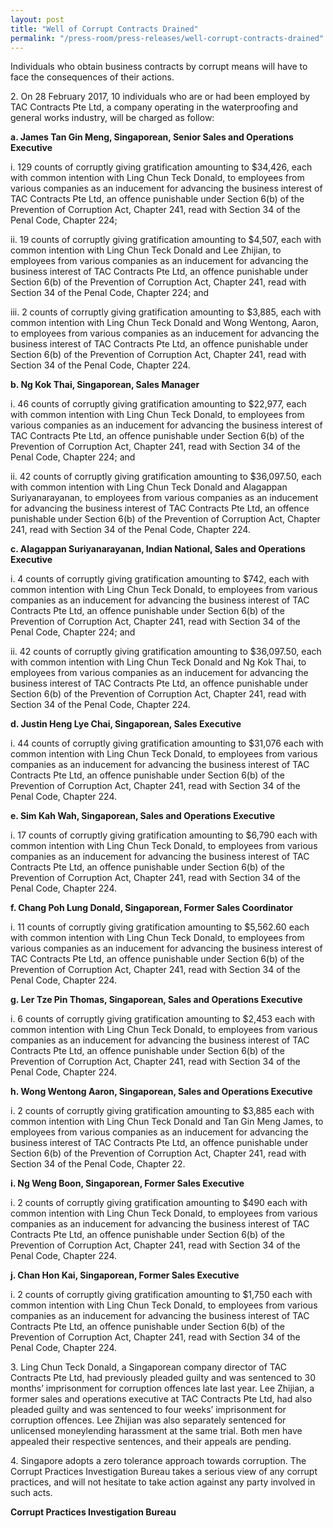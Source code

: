 ```yaml
---
layout: post
title: "Well of Corrupt Contracts Drained"
permalink: "/press-room/press-releases/well-corrupt-contracts-drained"
---
```

Individuals who obtain business contracts by corrupt means will have to face the consequences of their actions.

2\.          On 28 February 2017, 10 individuals who are or had been employed by TAC Contracts Pte Ltd, a company operating in the waterproofing and general works industry, will be charged as follow:

**a. James Tan Gin Meng, Singaporean, Senior Sales and Operations Executive**

i. 129 counts of corruptly giving gratification amounting to $34,426, each with common intention with Ling Chun Teck Donald, to employees from various companies as an inducement for advancing the business interest of TAC Contracts Pte Ltd, an offence punishable under Section 6(b) of the Prevention of Corruption Act, Chapter 241, read with Section 34 of the Penal Code, Chapter 224; 

ii. 19 counts of corruptly giving gratification amounting to $4,507, each with common intention with Ling Chun Teck Donald and Lee Zhijian, to employees from various companies as an inducement for advancing the business interest of TAC Contracts Pte Ltd, an offence punishable under Section 6(b) of the Prevention of Corruption Act, Chapter 241, read with Section 34 of the Penal Code, Chapter 224; and

iii. 2 counts of corruptly giving gratification amounting to $3,885, each with common intention with Ling Chun Teck Donald and Wong Wentong, Aaron, to employees from various companies as an inducement for advancing the business interest of TAC Contracts Pte Ltd, an offence punishable under Section 6(b) of the Prevention of Corruption Act, Chapter 241, read with Section 34 of the Penal Code, Chapter 224.

**b. Ng Kok Thai, Singaporean, Sales Manager**

i. 46 counts of corruptly giving gratification amounting to $22,977, each with common intention with Ling Chun Teck Donald, to employees from various companies as an inducement for advancing the business interest of TAC Contracts Pte Ltd, an offence punishable under Section 6(b) of the Prevention of Corruption Act, Chapter 241, read with Section 34 of the Penal Code, Chapter 224;  and

ii. 42 counts of corruptly giving gratification amounting to $36,097.50, each with common intention with Ling Chun Teck Donald and Alagappan Suriyanarayanan, to employees from various companies as an inducement for advancing the business interest of TAC Contracts Pte Ltd, an offence punishable under Section 6(b) of the Prevention of Corruption Act, Chapter 241, read with Section 34 of the Penal Code, Chapter 224.

**c. Alagappan Suriyanarayanan, Indian National, Sales and Operations Executive**

i. 4 counts of corruptly giving gratification amounting to $742, each with common intention with Ling Chun Teck Donald, to employees from various companies as an inducement for advancing the business interest of TAC Contracts Pte Ltd, an offence punishable under Section 6(b) of the Prevention of Corruption Act, Chapter 241, read with Section 34 of the Penal Code, Chapter 224; and

ii. 42 counts of corruptly giving gratification amounting to $36,097.50, each with common intention with Ling Chun Teck Donald and Ng Kok Thai, to employees from various companies as an inducement for advancing the business interest of TAC Contracts Pte Ltd, an offence punishable under Section 6(b) of the Prevention of Corruption Act, Chapter 241, read with Section 34 of the Penal Code, Chapter 224.

**d. Justin Heng Lye Chai, Singaporean, Sales Executive**

i. 44 counts of corruptly giving gratification amounting to $31,076 each with common intention with Ling Chun Teck Donald, to employees from various companies as an inducement for advancing the business interest of TAC Contracts Pte Ltd, an offence punishable under Section 6(b) of the Prevention of Corruption Act, Chapter 241, read with Section 34 of the Penal Code, Chapter 224.

**e. Sim Kah Wah, Singaporean, Sales and Operations Executive**

i. 17 counts of corruptly giving gratification amounting to $6,790 each with common intention with Ling Chun Teck Donald, to employees from various companies as an inducement for advancing the business interest of TAC Contracts Pte Ltd, an offence punishable under Section 6(b) of the Prevention of Corruption Act, Chapter 241, read with Section 34 of the Penal Code, Chapter 224.

**f. Chang Poh Lung Donald, Singaporean, Former Sales Coordinator**

i. 11 counts of corruptly giving gratification amounting to $5,562.60 each with common intention with Ling Chun Teck Donald, to employees from various companies as an inducement for advancing the business interest of TAC Contracts Pte Ltd, an offence punishable under Section 6(b) of the Prevention of Corruption Act, Chapter 241, read with Section 34 of the Penal Code, Chapter 224.

**g. Ler Tze Pin Thomas, Singaporean, Sales and Operations Executive**

i. 6 counts of corruptly giving gratification amounting to $2,453 each with common intention with Ling Chun Teck Donald, to employees from various companies as an inducement for advancing the business interest of TAC Contracts Pte Ltd, an offence punishable under Section 6(b) of the Prevention of Corruption Act, Chapter 241, read with Section 34 of the Penal Code, Chapter 224.

**h. Wong Wentong Aaron, Singaporean, Sales and Operations Executive**

i. 2 counts of corruptly giving gratification amounting to $3,885 each with common intention with Ling Chun Teck Donald and Tan Gin Meng James, to employees from various companies as an inducement for advancing the business interest of TAC Contracts Pte Ltd, an offence punishable under Section 6(b) of the Prevention of Corruption Act, Chapter 241, read with Section 34 of the Penal Code, Chapter 22.

**i. Ng Weng Boon, Singaporean, Former Sales Executive**

i. 2 counts of corruptly giving gratification amounting to $490 each with common intention with Ling Chun Teck Donald, to employees from various companies as an inducement for advancing the business interest of TAC Contracts Pte Ltd, an offence punishable under Section 6(b) of the Prevention of Corruption Act, Chapter 241, read with Section 34 of the Penal Code, Chapter 224.

**j. Chan Hon Kai, Singaporean, Former Sales Executive**

i. 2 counts of corruptly giving gratification amounting to $1,750 each with common intention with Ling Chun Teck Donald, to employees from various companies as an inducement for advancing the business interest of TAC Contracts Pte Ltd, an offence punishable under Section 6(b) of the Prevention of Corruption Act, Chapter 241, read with Section 34 of the Penal Code, Chapter 224.

3\.          Ling Chun Teck Donald, a Singaporean company director of TAC Contracts Pte Ltd, had previously pleaded guilty and was sentenced to 30 months’ imprisonment for corruption offences late last year. Lee Zhijian, a former sales and operations executive at TAC Contracts Pte Ltd, had also pleaded guilty and was sentenced to four weeks’ imprisonment for corruption offences. Lee Zhijian was also separately sentenced for unlicensed moneylending harassment at the same trial. Both men have appealed their respective sentences, and their appeals are pending.

4\.          Singapore adopts a zero tolerance approach towards corruption. The Corrupt Practices Investigation Bureau takes a serious view of any corrupt practices, and will not hesitate to take action against any party involved in such acts.


**Corrupt Practices Investigation Bureau**

